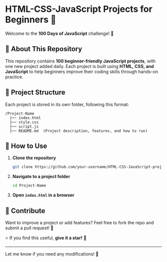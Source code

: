 # HTML-CSS-JavaScript Projects for Beginners 🚀  

Welcome to the **100 Days of JavaScript** challenge! 🎯  

## 📌 About This Repository  
This repository contains **100 beginner-friendly JavaScript projects**, with one new project added daily. Each project is built using **HTML, CSS, and JavaScript** to help beginners improve their coding skills through hands-on practice.  
 

## 📂 Project Structure  
Each project is stored in its own folder, following this format:  
```
/Project-Name  
  ├── index.html  
  ├── style.css  
  ├── script.js  
  ├── README.md  (Project description, features, and how to run)  
```  

## 🎯 How to Use  
1. **Clone the repository**  
   ```sh  
   git clone https://github.com/your-username/HTML-CSS-JavaScript-projects-for-beginners.git  
   ```  
2. **Navigate to a project folder**  
   ```sh  
   cd Project-Name  
   ```  
3. **Open `index.html` in a browser**  

## 🤝 Contribute  
Want to improve a project or add features? Feel free to fork the repo and submit a pull request! 🚀  
  

⭐ If you find this useful, **give it a star!** 🌟  

---

Let me know if you need any modifications! 🚀
